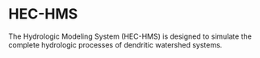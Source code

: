 # HEC-HMS
The Hydrologic Modeling System (HEC-HMS) is designed to simulate the complete hydrologic processes of dendritic watershed systems.
